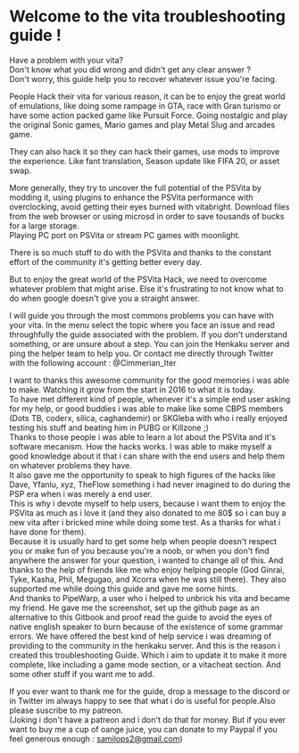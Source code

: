 # Welcome to the vita troubleshooting guide !

Have a problem with your vita?   
Don't know what you did wrong and didn't get any clear answer ?  
Don't worry, this guide help you to recover whatever issue you're facing.  
  
People Hack their vita for various reason, it can be to enjoy the great world of emulations, like doing some rampage in GTA, race with Gran turismo or have some action packed game like Pursuit Force. Going nostalgic and play the original Sonic games, Mario games and play Metal Slug and arcades game.  
  
They can also hack it so they can hack their games, use mods to improve the experience. Like fant translation, Season update like FIFA 20, or asset swap.  
  
More generally, they try to uncover the full potential of the PSVita by modding it, using plugins to enhance the PSVita performance with overclocking, avoid getting their eyes burned with vitabright. Download files from the web browser or using microsd in order to save tousands of bucks for a large storage.  
Playing PC port on PSVita or stream PC games with moonlight.  
  
There is so much stuff to do with the PSVita and thanks to the constant effort of the community it's getting better every day.   
  
But to enjoy the great world of the PSVita Hack, we need to overcome whatever problem that might arise. Else it's frustrating to not know what to do when google doesn't give you a straight answer.  
  
I will guide you through the most commons problems you can have with your vita. In the menu select the topic where you face an issue and read throughfully the guide associated with the problem. If you don't understand something, or are unsure about a step. You can join the Henkaku server and ping the helper team to help you. Or contact me directly through Twitter with the following account : @Cimmerian\_Iter  
  
I want to thanks this awesome community for the good memories i was able to make. Watching it grow from the start in 2016 to what it is today.   
To have met different kind of people, whenever it's a simple end user asking for my help, or good buddies i was able to make like some CBPS members \(Dots TB, coderx, silica, caghandemir\) or SKGleba with who i really enjoyed testing his stuff and beating him in PUBG or Killzone ;\)   
Thanks to those people i was able to learn a lot about the PSVita and it's software mecanism. How the hacks works. I was able to make myself a good knowledge about it that i can share with the end users and help them on whatever problems they have.   
It also gave me the opportunity to speak to high figures of the hacks like Dave, Yfanlu, xyz, TheFlow something i had never imagined to do during the PSP era when i was merely a end user.   
This is why i devote myself to help users, because i want them to enjoy the PSVita as much as i love it \(and they also donated to me 80$ so i can buy a new vita after i bricked mine while doing some test. As a thanks for what i have done for them\).   
Because it is usually hard to get some help when people doesn't respect you or make fun of you because you're a noob, or when you don't find anywhere the answer for your question, i wanted to change all of this. And thanks to the help of friends like me who enjoy helping people \(God Ginrai, Tyke, Kasha, Phil, Megugao, and Xcorra when he was still there\). They also supported me while doing this guide and gave me some hints.   
And thanks to PipeWarp, a user who i helped to unbrick his vita and became my friend. He gave me the screenshot, set up the github page as an alternative to this Gitbook and proof read the guide to avoid the eyes of native english speaker to burn because of the existence of some grammar errors. We have offered the best kind of help service i was dreaming of providing to the community in the henkaku server. And this is the reason i created this troubleshooting Guide. Which i aim to update it to make it more complete, like including a game mode section, or a vitacheat section. And some other stuff if you want me to add.   


If you ever want to thank me for the guide, drop a message to the discord or in Twitter im always happy to see that what i do is useful for people.Also please suscribe to my patreon.  
\(Joking i don't have a patreon and i don't do that for money. But if you ever want to buy me a cup of oange juice, you can donate to my Paypal if you feel generous enough : samilops2@gmail.com\)

